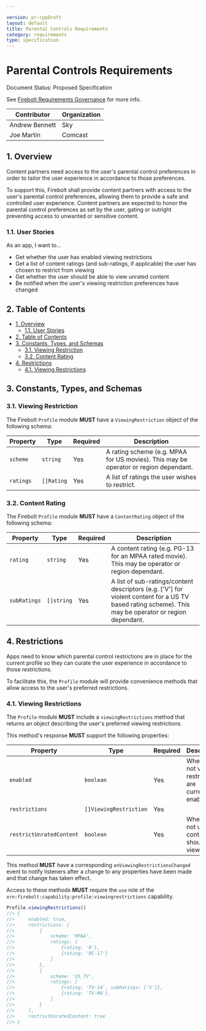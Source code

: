 ```yaml
---

version: pr-cppDraft
layout: default
title: Parental Controls Requirements
category: requirements
type: specification
---
```

# Parental Controls Requirements

Document Status: Proposed Specification

See [Firebolt Requirements Governance](../../../governance) for more info.

| Contributor    | Organization |
| -------------- | ------------ |
| Andrew Bennett | Sky          |
| Joe Martin     | Comcast      |

## 1. Overview

Content partners need access to the user's parental control preferences in order to tailor the user experience in accordance to those preferences.

To support this, Firebolt shall provide content partners with access to the user's parental control preferences, allowing them to provide a safe and controlled user experience.  Content partners are expected to honor the parental control preferences as set by the user, gating or outright preventing access to unwanted or sensitive content.

### 1.1. User Stories

As an app, I want to...

- Get whether the user has enabled viewing restrictions
- Get a list of content ratings (and sub-ratings, if applicable) the user has chosen to restrict from viewing
- Get whether the user should be able to view unrated content
- Be notified when the user's viewing restriction preferences have changed

## 2. Table of Contents

- [1. Overview](#1-overview)
  - [1.1. User Stories](#11-user-stories)
- [2. Table of Contents](#2-table-of-contents)
- [3. Constants, Types, and Schemas](#3-constants-types-and-schemas)
  - [3.1. Viewing Restriction](#31-viewing-restriction)
  - [3.2. Content Rating](#32-content-rating)
- [4. Restrictions](#4-restrictions)
  - [4.1. Viewing Restrictions](#41-viewing-restrictions)

## 3. Constants, Types, and Schemas

### 3.1. Viewing Restriction

The Firebolt `Profile` module **MUST** have a `ViewingRestriction` object of the following schema:

| Property  | Type       | Required | Description                                                                          |
| --------- | ---------- | -------- | ------------------------------------------------------------------------------------ |
| `scheme`  | `string`   | Yes      | A rating scheme (e.g. MPAA for US movies). This may be operator or region dependant. |
| `ratings` | `[]Rating` | Yes      | A list of ratings the user wishes to restrict.                                       |

### 3.2. Content Rating

The Firebolt `Profile` module **MUST** have a `ContentRating` object of the following schema:

| Property     | Type       | Required | Description                                                                                                                                           |
| ------------ | ---------- | -------- | ----------------------------------------------------------------------------------------------------------------------------------------------------- |
| `rating`     | `string`   | Yes      | A content rating (e.g. PG-13 for an MPAA rated movie). This may be operator or region dependant.                                                      |
| `subRatings` | `[]string` | Yes      | A list of sub-ratings/content descriptors (e.g. ['V'] for violent content for a US TV based rating scheme). This may be operator or region dependant. |

## 4. Restrictions

Apps need to know which parental control restrictions are in place for the current profile so they can curate the user experience in accordance to those restrictions.

To facilitate this, the `Profile` module will provide convenience methods that allow access to the user's preferred restrictions.

### 4.1. Viewing Restrictions

The `Profile` module **MUST** include a `viewingRestrictions` method that returns an object describing the user's preferred viewing restrictions.

This method's response **MUST** support the following properties:

| Property                 | Type                   | Required | Description                                               |
| ------------------------ | ---------------------- | -------- | --------------------------------------------------------- |
| `enabled`                | `boolean`              | Yes      | Whether or not viewing restrictions are currently enabled |
| `restrictions`           | `[]ViewingRestriction` | Yes      |                                                           |
| `restrictUnratedContent` | `boolean`              | Yes      | Whether or not unrated content should be viewable         |

This method **MUST** have a corresponding `onViewingRestrictionsChanged` event to notify listeners after a change to any properties have been made and that change has taken effect.

Access to these methods **MUST** require the `use` role of the `xrn:firebolt:capability:profile:viewingrestrictions` capability.

```javascript
Profile.viewingRestrictions()
//> {
//>     enabled: true,
//>     restrictions: [
//>         {
//>             scheme: 'MPAA',
//>             ratings: [
//>                 {rating: 'R'},
//>                 {rating: 'NC-17'}
//>             ]
//>         },
//>         {
//>             scheme: 'US_TV',
//>             ratings: [
//>                 {rating: 'TV-14', subRatings: ['V']},
//>                 {rating: 'TV-MA'},
//>             ]
//>         }
//>     ],
//>     restrictUnratedContent: true
//> }
```
